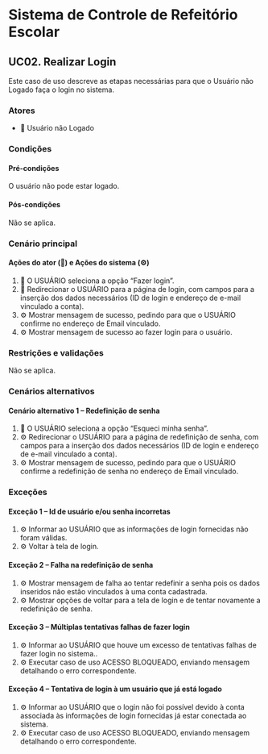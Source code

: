 # Sistema de Controle de Refeitório Escolar

## UC02. Realizar Login

Este caso de uso descreve as etapas necessárias para que o Usuário não Logado faça o login no sistema.

### Atores
- 👤 Usuário não Logado

### Condições
#### Pré-condições
O usuário não pode estar logado.

#### Pós-condições
Não se aplica.


### Cenário principal
#### Ações do ator (👤) e Ações do sistema (⚙️)

1. 👤 O USUÁRIO seleciona a opção “Fazer login”.
2. 👤 Redirecionar o USUÁRIO para a página de login, com campos para a inserção dos dados necessários (ID de login e endereço de e-mail vinculado a conta).
3. ⚙️ Mostrar mensagem de sucesso, pedindo para que o USUÁRIO confirme no endereço de Email vinculado.
4. ⚙️ Mostrar mensagem de sucesso ao fazer login para o usuário.

### Restrições e validações
Não se aplica.

### Cenários alternativos
#### Cenário alternativo 1 – Redefinição de senha
1. 👤 O USUÁRIO seleciona a opção “Esqueci minha senha”.
2. ⚙️ Redirecionar o USUÁRIO para a página de redefinição de senha, com campos para a inserção dos dados necessários (ID de login e endereço de e-mail vinculado a conta).
3. ⚙️ Mostrar mensagem de sucesso, pedindo para que o USUÁRIO confirme a redefinição de senha no endereço de Email vinculado.

### Exceções
#### Exceção 1 – Id de usuário e/ou senha incorretas
1. ⚙️ Informar ao USUÁRIO que as informações de login fornecidas não foram válidas.
2. ⚙️ Voltar à tela de login.

#### Exceção 2 – Falha na redefinição de senha
1. ⚙️ Mostrar mensagem de falha ao tentar redefinir a senha pois os dados inseridos não estão vinculados à uma conta cadastrada.
2. ⚙️ Mostrar opções de voltar para a tela de login e de tentar novamente a redefinição de senha.

#### Exceção 3 – Múltiplas tentativas falhas de fazer login
1. ⚙️  Informar ao USUÁRIO que houve um excesso de tentativas falhas de fazer login no sistema..
2. ⚙️  Executar caso de uso ACESSO BLOQUEADO, enviando mensagem detalhando o erro correspondente.

#### Exceção 4  – Tentativa de login à um usuário que já está logado
1. ⚙️ Informar ao USUÁRIO que o login não foi possível devido à conta associada às informações de login fornecidas já estar conectada ao sistema.
2. ⚙️ Executar caso de uso ACESSO BLOQUEADO, enviando mensagem detalhando o erro correspondente.
